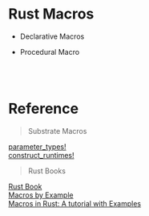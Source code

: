 # Rust Macros 

- Declarative Macros

- Procedural Macro

<br />
<br />

# Reference
> Substrate Macros 

[parameter_types!](https://docs.rs/frame-support/2.0.0-rc5/frame_support/macro.parameter_types.html) <br />
[construct_runtimes!](https://docs.rs/frame-support/2.0.0-rc5/frame_support/macro.construct_runtime.html)

> Rust Books

[Rust Book](https://doc.rust-lang.org/book/ch19-06-macros.html) <br />
[Macros by Example](https://doc.rust-lang.org/reference/macros-by-example.html) <br />
[Macros in Rust: A tutorial with Examples](https://blog.logrocket.com/macros-in-rust-a-tutorial-with-examples/) <br />